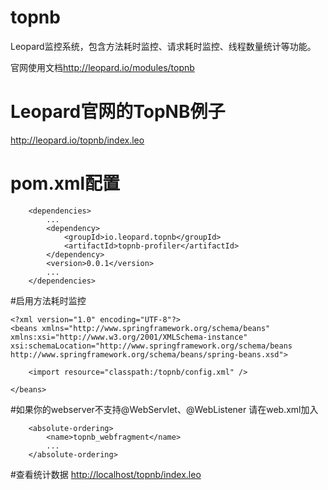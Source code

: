 # topnb
Leopard监控系统，包含方法耗时监控、请求耗时监控、线程数量统计等功能。

官网使用文档<http://leopard.io/modules/topnb>

# Leopard官网的TopNB例子
<http://leopard.io/topnb/index.leo>

# pom.xml配置

```
	<dependencies>
		...
		<dependency>
			<groupId>io.leopard.topnb</groupId>
			<artifactId>topnb-profiler</artifactId>
		</dependency>
		<version>0.0.1</version>
		...
	</dependencies>
```

#启用方法耗时监控
```
<?xml version="1.0" encoding="UTF-8"?>
<beans xmlns="http://www.springframework.org/schema/beans" xmlns:xsi="http://www.w3.org/2001/XMLSchema-instance" xsi:schemaLocation="http://www.springframework.org/schema/beans http://www.springframework.org/schema/beans/spring-beans.xsd">

	<import resource="classpath:/topnb/config.xml" />

</beans>
```

#如果你的webserver不支持@WebServlet、@WebListener
请在web.xml加入
```
	<absolute-ordering>
		<name>topnb_webfragment</name>
		...
	</absolute-ordering>
```


#查看统计数据
<http://localhost/topnb/index.leo>

